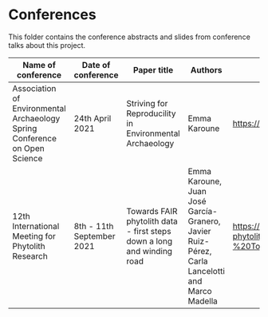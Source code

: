 # Conferences

This folder contains the conference abstracts and slides from conference talks about this project.

| Name of conference | Date of conference | Paper title | Authors | link to abstract, slide or video |
| --------------------------------------------- | ---------------- | ------------------------------------- | ----------------------------- | ----------------------- |
| Association of Environmental Archaeology Spring Conference on Open Science | 24th April 2021 | Striving for Reproducility in Environmental Archaeology | Emma Karoune | https://doi.org/10.5281/zenodo.4704811 |
| 12th International Meeting for Phytolith Research | 8th - 11th September 2021 | Towards FAIR phytolith data - first steps down a long and winding road | Emma Karoune, Juan José García-Granero, Javier Ruiz-Pérez, Carla Lancelotti and Marco Madella | https://github.com/open-phytoliths/FAIR-phytoliths/blob/main/Conferences/Abstract%20for%20IMPR%202021%20-%20Towards%20FAIR%20phytolith%20data.pdf |  


